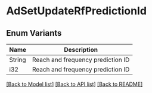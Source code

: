# AdSetUpdateRfPredictionId

## Enum Variants

| Name | Description |
|---- | -----|
| String | Reach and frequency prediction ID |
| i32 | Reach and frequency prediction ID |

[[Back to Model list]](../README.md#documentation-for-models) [[Back to API list]](../README.md#documentation-for-api-endpoints) [[Back to README]](../README.md)


